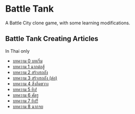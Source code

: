 # Battle Tank

A Battle City clone game, with some learning modifications.

## Battle Tank Creating Articles

In Thai only

* [บทความ 0 บทเริ่ม](./Battle%20Docs/00.md)
* [บทความ 1 ฉากต่อสู้](./Battle%20Docs/01.md)
* [บทความ 2 สร้างรถถัง](./Battle%20Docs/02.md)
* [บทความ 3 สร้างรถถัง (ต่อ)](./Battle%20Docs/03.md)
* [บทความ 4 สิ่งกีดขวาง](./Battle%20Docs/04.md)
* [บทความ 5 ยิง!](./Battle%20Docs/05.md)
* [บทความ 6 ศัตรู](./Battle%20Docs/06.md)
* [บทความ 7 ยิง!!](./Battle%20Docs/07.md)
* [บทความ 8 ฉากจบ](./Battle%20Docs/08.md)
